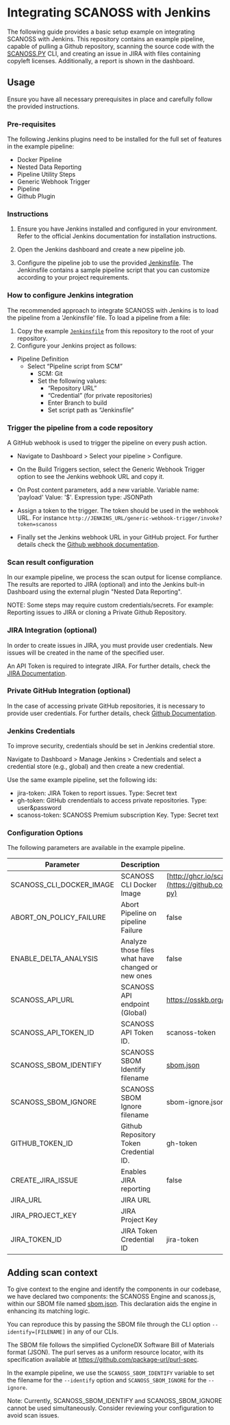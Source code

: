 
# Integrating SCANOSS with Jenkins

The following guide provides a basic setup example on integrating SCANOSS with Jenkins. This repository contains an example pipeline, capable of pulling a Github repository, scanning the source code with the [SCANOSS.PY](https://github.com/scanoss/scanoss.py) CLI, and creating an issue in JIRA with files containing copyleft licenses. Additionally, a report is shown in the dashboard.

## Usage

Ensure you have all necessary prerequisites in place and carefully follow the provided instructions.

### Pre-requisites

The following Jenkins plugins need to be installed for the full set of features in the example pipeline:

- Docker Pipeline
- Nested Data Reporting
- Pipeline Utility Steps
- Generic Webhook Trigger
- Pipeline
- Github Plugin


### Instructions
1. Ensure you have Jenkins installed and configured in your environment. Refer to the official Jenkins documentation for installation instructions.

2. Open the Jenkins dashboard and create a new pipeline job.

3. Configure the pipeline job to use the provided [Jenkinsfile](Jenkinsfile). The Jenkinsfile contains a sample pipeline script that you can customize according to your project requirements.

### How to configure Jenkins integration

The recommended approach to integrate SCANOSS with Jenkins is to load the pipeline from a 'Jenkinsfile' file.  To load a pipeline from a file:

1. Copy the example [`Jenkinsfile`](Jenkinsfile) from this repository to the root of your repository.
2. Configure your Jenkins project as follows:

-   Pipeline Definition
    -   Select “Pipeline script from SCM”
        -   SCM: Git
        -   Set the following values:
            -   “Repository URL”
            -   “Credential” (for private repositories)
            -   Enter Branch to build
            -   Set script path as “Jenkinsfile”


### Trigger the pipeline from a code repository

A GitHub webhook is used to trigger the pipeline on every push action. 

 - Navigate to Dashboard > Select your pipeline > Configure. 
 - On the Build Triggers section, select the Generic Webhook Trigger option to see the Jenkins webhook URL and copy it. 
 - On Post content parameters, add a new variable. Variable name: 'payload' Value: '$'. Expression type: JSONPath
 - Assign a token to the trigger. The token should be used in the webhook URL. For instance `http://JENKINS_URL/generic-webhook-trigger/invoke?token=scanoss`
    
-   Finally set the Jenkins webhook URL in your GitHub project. For further details check the [Github webhook documentation](https://docs.github.com/en/webhooks/using-webhooks/creating-webhooks "https://docs.github.com/en/webhooks/using-webhooks/creating-webhooks").


### Scan result configuration

In our example pipeline, we process the scan output for license compliance. The results are reported to JIRA (optional) and into the Jenkins bult-in Dashboard using the external plugin "Nested Data Reporting".

NOTE: Some steps may require custom credentials/secrets. For example: Reporting issues to JIRA or cloning a Private Github Repository.

### JIRA Integration (optional)

In order to create issues in JIRA, you must provide user credentials. New issues will be created in the name of the specified user. 

An API Token is required to integrate JIRA. For further details, check the [JIRA Documentation](https://support.atlassian.com/atlassian-account/docs/manage-api-tokens-for-your-atlassian-account/).

### Private GitHub Integration (optional)

In the case of accessing private GitHub repositories, it is necessary to provide user credentials. For further details, check [Github Documentation](https://docs.github.com/en/authentication/keeping-your-account-and-data-secure/managing-your-personal-access-tokens).

### Jenkins Credentials

To improve security, credentials should be set in Jenkins credential store. 

Navigate to Dashboard > Manage Jenkins > Credentials and select a credential store (e.g., global) and then create a new credential.

Use the same example pipeline, set the following ids:

- jira-token: JIRA Token to report issues. Type: Secret text
- gh-token: GitHub crendentials to access private repositories. Type: user&password
- scanoss-token: SCANOSS Premium subscription Key. Type: Secret text

### Configuration Options

The following parameters are available in the example pipeline.

| Parameter                | Description                           | Default  | Type    |
|--------------------------|---------------------------------------|----------|---------|
| SCANOSS_CLI_DOCKER_IMAGE | SCANOSS CLI Docker Image              | [http://ghcr.io/scanoss/scanoss-py:latest](https://github.com/scanoss/scanoss.py/pkgs/container/scanoss-py)   | Pipeline |
| ABORT_ON_POLICY_FAILURE  | Abort Pipeline on pipeline Failure    | false    | Pipeline |
| ENABLE_DELTA_ANALYSIS    | Analyze those files what have changed or new ones | false    | Pipeline |
| SCANOSS_API_URL          | SCANOSS API endpoint (Global)         | https://osskb.org/api/scan/direct | Global |
| SCANOSS_API_TOKEN_ID     | SCANOSS API Token ID.                 | scanoss-token | Pipeline |
| SCANOSS_SBOM_IDENTIFY    | SCANOSS SBOM Identify filename        | [sbom.json](sbom.json) | Pipeline |
| SCANOSS_SBOM_IGNORE      | SCANOSS SBOM Ignore filename          | sbom-ignore.json | Pipeline |
| GITHUB_TOKEN_ID          | Github Repository Token Credential ID. | gh-token  | Pipeline |
| CREATE_JIRA_ISSUE        | Enables JIRA reporting                | false    | Pipeline |
| JIRA_URL                 | JIRA URL                                  |          | Pipeline |
| JIRA_PROJECT_KEY         | JIRA Project Key                          |          | Pipeline |
| JIRA_TOKEN_ID            | JIRA Token Credential ID                  |  jira-token  | Pipeline |

## Adding scan context

To give context to the engine and identify the components in our codebase, we have declared two components: the SCANOSS Engine and scanoss.js, within our SBOM file named [sbom.json](sbom.json). This declaration aids the engine in enhancing its matching logic.

You can reproduce this by passing the SBOM file through the CLI option `--identify=[FILENAME]` in any of our CLIs.

The SBOM file follows the simplified CycloneDX Software Bill of Materials format (JSON). The purl serves as a uniform resource locator, with its specification available at https://github.com/package-url/purl-spec.

In the example pipeline, we use the `SCANOSS_SBOM_IDENTIFY` variable to set the filename for the `--identify` option and `SCANOSS_SBOM_IGNORE` for the `--ignore`.

Note: Currently, SCANOSS_SBOM_IDENTIFY and SCANOSS_SBOM_IGNORE cannot be used simultaneously. Consider reviewing your configuration to avoid scan issues.

